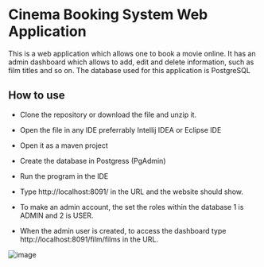# Cinema Booking System Web Application
  
This is a web application which allows one to book a movie online. It has an admin dashboard which allows to add, edit and delete information, such as film titles and
so on. The database used for this application is PostgreSQL


## How to use

- Clone the repository or download the file and unzip it.

- Open the file in any IDE preferrably Intellij IDEA or Eclipse IDE

- Open it as a maven project

- Create the database in Postgress (PgAdmin)

- Run the program in the IDE

- Type http://localhost:8091/ in the URL and the website should show.

- To make an admin account, the set the roles within the database 1 is ADMIN and 2 is USER.

- When the admin user is created, to access the dashboard type http://localhost:8091/film/films in the URL.

![image](https://user-images.githubusercontent.com/78431953/194967199-d56a65b1-41b4-47b5-a279-e9656550cc9d.png)


